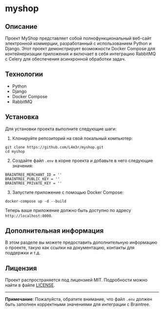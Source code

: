 # myshop

## Описание
Проект MyShop представляет собой полнофункциональный веб-сайт электронной коммерции, разработанный с использованием Python и Django. Этот проект демонстрирует возможности Docker Compose для контейнеризации приложения и включает в себя интеграцию RabbitMQ с Celery для обеспечения асинхронной обработки задач.

## Технологии
- Python
- Django
- Docker Compose
- RabbitMQ

## Установка
Для установки проекта выполните следующие шаги:

1. Клонируйте репозиторий на свой локальный компьютер:
```
git clone https://github.com/L4m3r/myshop.git
cd myshop
```
2. Создайте файл `.env` в корне проекта и добавьте в него следующие значения:
```
BRAINTREE_MERCHANT_ID = ''
BRAINTREE_PUBLIC_KEY = ''
BRAINTREE_PRIVATE_KEY = ''
```
3. Запустите приложение с помощью Docker Compose:
```
docker-compose up -d --build
```

Теперь ваше приложение должно быть доступно по адресу `http://localhost:8000`.

## Дополнительная информация
В этом разделе вы можете предоставить дополнительную информацию о проекте, такую как ссылки на документацию, контакты для поддержки и т.д.

## Лицензия
Проект распространяется под лицензией MIT. Подробности можно найти в файле [LICENSE](./LICENSE).

---

**Примечание**: Пожалуйста, обратите внимание, что файл `.env` должен быть заполнен корректными значениями для интеграции с Braintree.

